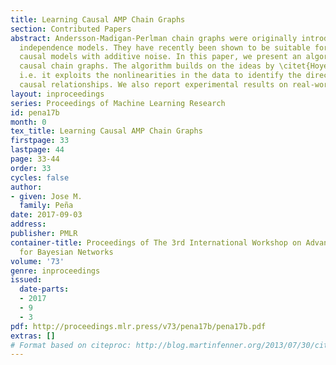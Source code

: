 ```yaml
---
title: Learning Causal AMP Chain Graphs
section: Contributed Papers
abstract: Andersson-Madigan-Perlman chain graphs were originally introduced to represent
  independence models. They have recently been shown to be suitable for representing
  causal models with additive noise. In this paper, we present an algorithm for learning
  causal chain graphs. The algorithm builds on the ideas by \citet{Hoyeretal.2009},
  i.e. it exploits the nonlinearities in the data to identify the direction of the
  causal relationships. We also report experimental results on real-world data.
layout: inproceedings
series: Proceedings of Machine Learning Research
id: pena17b
month: 0
tex_title: Learning Causal AMP Chain Graphs
firstpage: 33
lastpage: 44
page: 33-44
order: 33
cycles: false
author:
- given: Jose M.
  family: Peña
date: 2017-09-03
address: 
publisher: PMLR
container-title: Proceedings of The 3rd International Workshop on Advanced Methodologies
  for Bayesian Networks
volume: '73'
genre: inproceedings
issued:
  date-parts:
  - 2017
  - 9
  - 3
pdf: http://proceedings.mlr.press/v73/pena17b/pena17b.pdf
extras: []
# Format based on citeproc: http://blog.martinfenner.org/2013/07/30/citeproc-yaml-for-bibliographies/
---
```

